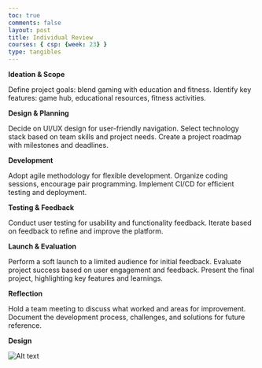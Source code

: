 ```yaml
---
toc: true
comments: false
layout: post
title: Individual Review
courses: { csp: {week: 23} }
type: tangibles
---
```

**Ideation & Scope**

Define project goals: blend gaming with education and fitness.
Identify key features: game hub, educational resources, fitness activities.

**Design & Planning**

Decide on UI/UX design for user-friendly navigation.
Select technology stack based on team skills and project needs.
Create a project roadmap with milestones and deadlines.

**Development**

Adopt agile methodology for flexible development.
Organize coding sessions, encourage pair programming.
Implement CI/CD for efficient testing and deployment.

**Testing & Feedback**

Conduct user testing for usability and functionality feedback.
Iterate based on feedback to refine and improve the platform.

**Launch & Evaluation**

Perform a soft launch to a limited audience for initial feedback.
Evaluate project success based on user engagement and feedback.
Present the final project, highlighting key features and learnings.

**Reflection**

Hold a team meeting to discuss what worked and areas for improvement.
Document the development process, challenges, and solutions for future reference.

**Design**

![Alt text](</student/images/Screenshot 2024-02-27 at 10.17.02 AM.png>)
